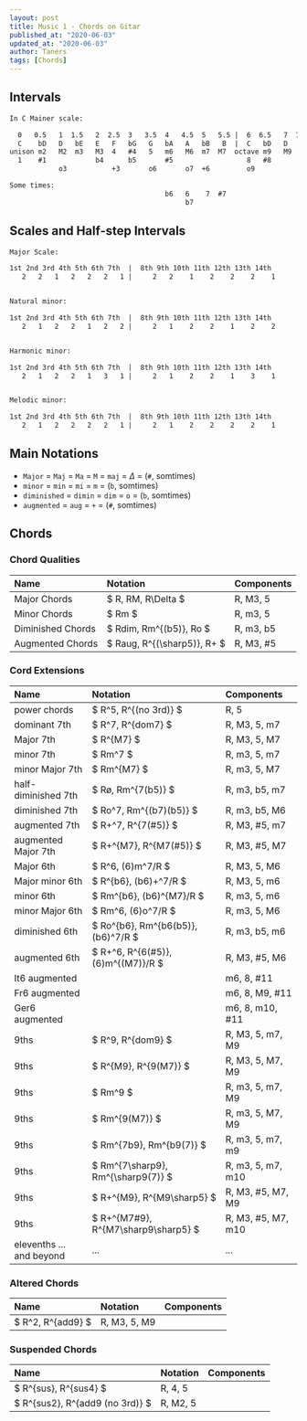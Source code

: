 ```yaml
---
layout: post
title: Music 1 - Chords on Gitar
published_at: "2020-06-03"
updated_at: "2020-06-03"
author: Taners
tags: [Chords]
---
```


## Intervals

```txt
In C Mainer scale:

  0   0.5   1  1.5   2  2.5  3   3.5  4   4.5  5   5.5 |  6  6.5   7  7.5   8  8.5  9   9.5  10  10.5 11  11.5
  C    bD   D   bE   E   F   bG   G   bA   A   bB   B  |  C   bD   D   bE   E   F   bG   G   bA   A   bB   B
unison m2   M2  m3   M3  4   #4   5   m6   M6  m7  M7  octave m9   M9  m10  M10 11  #11  12  m13  M13 m14  M14
  1    #1            b4      b5       #5                  8   #8            b11     b12      #12
            o3           +3       o6       o7  +6         o9           +9                o13      o14 +13

Some times:
                                      b6   6    7  #7                  #9
                                           b7
```

## Scales and Half-step Intervals

```txt
Major Scale:

1st 2nd 3rd 4th 5th 6th 7th  |  8th 9th 10th 11th 12th 13th 14th
   2   2   1   2   2   2   1 |     2   2    1    2    2    2    1


Natural minor:

1st 2nd 3rd 4th 5th 6th 7th  |  8th 9th 10th 11th 12th 13th 14th
   2   1   2   2   1   2   2 |     2   1    2    2    1    2    2


Harmonic minor:

1st 2nd 3rd 4th 5th 6th 7th  |  8th 9th 10th 11th 12th 13th 14th
   2   1   2   2   1   3   1 |     2   1    2    2    1    3    1


Melodic minor:

1st 2nd 3rd 4th 5th 6th 7th  |  8th 9th 10th 11th 12th 13th 14th
   2   1   2   2   2   2   1 |     2   1    2    2    2    2    1
```

## Main Notations

- `Major` = `Maj` = `Ma` = `M` = `maj` = $\Delta$ = (`#`, somtimes)
- `minor` = `min` = `mi` = `m` = (`b`, somtimes)
- `diminished` = `dimin` = `dim` = `o` = (`b`, somtimes)
- `augmented` = `aug` = `+` = (`#`, somtimes)

## Chords

### Chord Qualities

Name | Notation | Components
:-|:-|:-
Major Chords | $ R, RM, R\Delta $ | R, M3, 5
Minor Chords | $ Rm $ | R, m3, 5
Diminished Chords | $ Rdim, Rm^{(b5)}, Ro $ | R, m3, b5
Augmented Chords | $ Raug, R^{(\sharp5)}, R+ $ | R, M3, #5

### Cord Extensions

Name | Notation | Components
:-|:-|:-
power chords        | $ R^5, R^{(no 3rd)} $              | R, 5
dominant 7th        | $ R^7, R^{dom7} $                  | R, M3, 5, m7
Major 7th           | $ R^{M7} $                         | R, M3, 5, M7
minor 7th           | $ Rm^7 $                           | R, m3, 5, m7
minor Major 7th     | $ Rm^{M7} $                        | R, m3, 5, M7
half-diminished 7th | $ Rø, Rm^{7(b5)} $                 | R, m3, b5, m7
diminished 7th      | $ Ro^7, Rm^{(b7)(b5)} $            | R, m3, b5, M6
augmented 7th       | $ R+^7, R^{7(#5)} $                | R, M3, #5, m7
augmented Major 7th | $ R+^{M7}, R^{M7(#5)} $            | R, M3, #5, M7
Major 6th           | $ R^6, (6)m^7/R $                  | R, M3, 5, M6
Major minor 6th     | $ R^{b6}, (b6)+^7/R $              | R, M3, 5, m6
minor 6th           | $ Rm^{b6}, (b6)^{M7}/R $           | R, m3, 5, m6
minor Major 6th     | $ Rm^6, (6)o^7/R $                 | R, m3, 5, M6
diminished 6th      | $ Ro^{b6}, Rm^{b6(b5)}, (b6)^7/R $ | R, m3, b5, m6
augmented 6th       | $ R+^6, R^{6(#5)}, (6)m^{(M7)}/R $ | R, M3, #5, M6
It6 augmented       |                                    | m6, 8, #11
Fr6 augmented       |                                    | m6, 8, M9, #11
Ger6 augmented      |                                    | m6, 8, m10, #11
9ths                | $ R^9, R^{dom9} $                   | R, M3, 5, m7, M9
9ths                | $ R^{M9}, R^{9(M7)} $               | R, M3, 5, M7, M9
9ths                | $ Rm^9 $                            | R, m3, 5, m7, M9
9ths                | $ Rm^{9(M7)} $                      | R, m3, 5, M7, M9
9ths                | $ Rm^{7b9}, Rm^{b9(7)} $            | R, m3, 5, m7, m9
9ths                | $ Rm^{7\sharp9}, Rm^{\sharp9(7)} $  | R, m3, 5, m7, m10
9ths                | $ R+^{M9}, R^{M9\sharp5} $          | R, M3, #5, M7, M9
9ths                | $ R+^{M7#9}, R^{M7\sharp9\sharp5} $ | R, M3, #5, M7, m10
elevenths ... and beyond | ... | ...

### Altered Chords

Name | Notation | Components
:-|:-|:-
| $ R^2, R^{add9} $ | R, M3, 5, M9

### Suspended Chords

Name | Notation | Components
:-|:-|:-
| $ R^{sus}, R^{sus4} $ | R, 4, 5
| $ R^{sus2}, R^{add9 (no 3rd)} $ | R, M2, 5